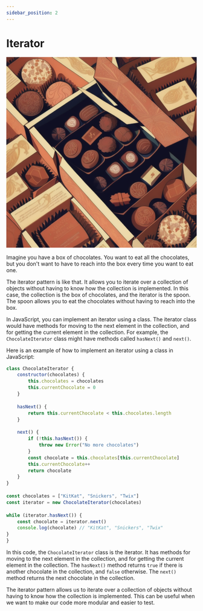 ```yaml
---
sidebar_position: 2
---
```


# Iterator

![Iterator](./img/iterator.png)

Imagine you have a box of chocolates. You want to eat all the chocolates, but you don't want to have to reach into the box every time you want to eat one.

The iterator pattern is like that. It allows you to iterate over a collection of objects without having to know how the collection is implemented. In this case, the collection is the box of chocolates, and the iterator is the spoon. The spoon allows you to eat the chocolates without having to reach into the box.

In JavaScript, you can implement an iterator using a class. The iterator class would have methods for moving to the next element in the collection, and for getting the current element in the collection. For example, the `ChocolateIterator` class might have methods called `hasNext()` and `next()`.

Here is an example of how to implement an iterator using a class in JavaScript:

```js
class ChocolateIterator {
    constructor(chocolates) {
        this.chocolates = chocolates
        this.currentChocolate = 0
    }

    hasNext() {
        return this.currentChocolate < this.chocolates.length
    }

    next() {
        if (!this.hasNext()) {
            throw new Error("No more chocolates")
        }
        const chocolate = this.chocolates[this.currentChocolate]
        this.currentChocolate++
        return chocolate
    }
}

const chocolates = ["KitKat", "Snickers", "Twix"]
const iterator = new ChocolateIterator(chocolates)

while (iterator.hasNext()) {
    const chocolate = iterator.next()
    console.log(chocolate) // "KitKat", "Snickers", "Twix"
}
}
```

In this code, the `ChocolateIterator` class is the iterator. It has methods for moving to the next element in the collection, and for getting the current element in the collection. The `hasNext()` method returns `true` if there is another chocolate in the collection, and `false` otherwise. The `next()` method returns the next chocolate in the collection.

The iterator pattern allows us to iterate over a collection of objects without having to know how the collection is implemented. This can be useful when we want to make our code more modular and easier to test.